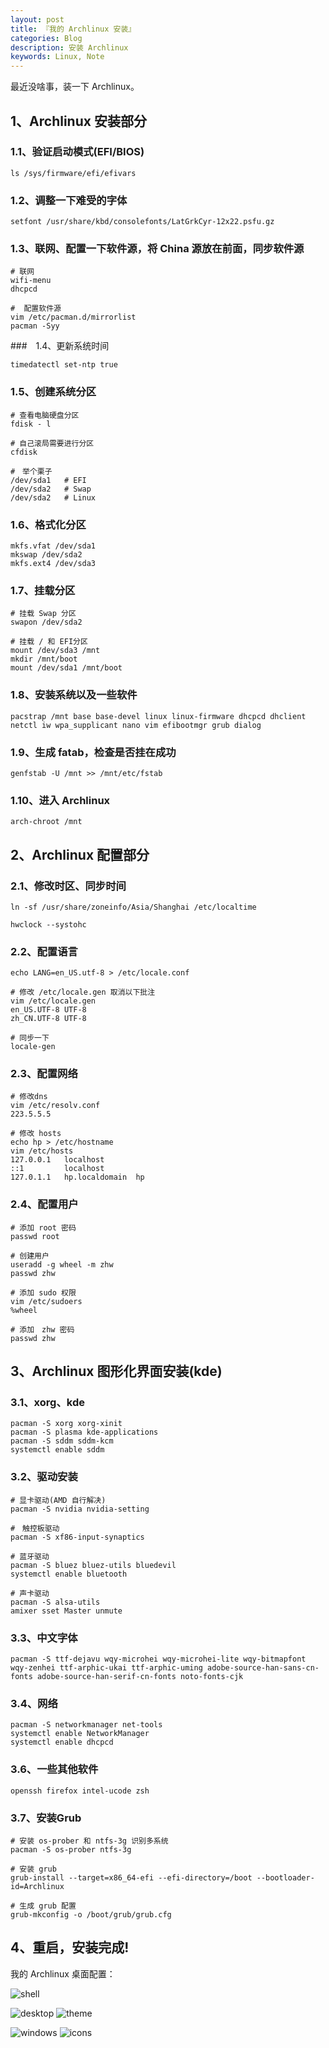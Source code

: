 ```yaml
---
layout: post
title: 『我的 Archlinux 安装』
categories: Blog
description: 安装 Archlinux
keywords: Linux, Note
---
```


最近没啥事，装一下 Archlinux。

## 1、Archlinux 安装部分

### 1.1、验证启动模式(EFI/BIOS)

```shell
ls /sys/firmware/efi/efivars
```

### 1.2、调整一下难受的字体

```shell
setfont /usr/share/kbd/consolefonts/LatGrkCyr-12x22.psfu.gz
```

### 1.3、联网、配置一下软件源，将 China 源放在前面，同步软件源

```shell
# 联网
wifi-menu
dhcpcd

#  配置软件源
vim /etc/pacman.d/mirrorlist
pacman -Syy
```

###　1.4、更新系统时间

```shell
timedatectl set-ntp true
```

### 1.5、创建系统分区

```shell
# 查看电脑硬盘分区
fdisk - l

# 自己滚局需要进行分区
cfdisk

#　举个栗子
/dev/sda1   # EFI
/dev/sda2   # Swap
/dev/sda2   # Linux
```

### 1.6、格式化分区

```shell
mkfs.vfat /dev/sda1
mkswap /dev/sda2
mkfs.ext4 /dev/sda3
```

### 1.7、挂载分区

```shell
# 挂载 Swap 分区
swapon /dev/sda2

# 挂载 / 和 EFI分区
mount /dev/sda3 /mnt
mkdir /mnt/boot
mount /dev/sda1 /mnt/boot
```

### 1.8、安装系统以及一些软件

```shell
pacstrap /mnt base base-devel linux linux-firmware dhcpcd dhclient netctl iw wpa_supplicant nano vim efibootmgr grub dialog
```

### 1.9、生成 fatab，检查是否挂在成功

```shell
genfstab -U /mnt >> /mnt/etc/fstab
```

### 1.10、进入 Archlinux

```shell
arch-chroot /mnt
```

## 2、Archlinux 配置部分

### 2.1、修改时区、同步时间

```shell
ln -sf /usr/share/zoneinfo/Asia/Shanghai /etc/localtime

hwclock --systohc
```

### 2.2、配置语言

```shell
echo LANG=en_US.utf-8 > /etc/locale.conf

# 修改 /etc/locale.gen 取消以下批注
vim /etc/locale.gen
en_US.UTF-8 UTF-8
zh_CN.UTF-8 UTF-8

# 同步一下
locale-gen
```

### 2.3、配置网络

```shell
# 修改dns
vim /etc/resolv.conf
223.5.5.5

# 修改 hosts
echo hp > /etc/hostname
vim /etc/hosts
127.0.0.1	localhost
::1			localhost
127.0.1.1	hp.localdomain	hp
```

### 2.4、配置用户

```shell
# 添加 root 密码
passwd root

# 创建用户
useradd -g wheel -m zhw
passwd zhw

# 添加 sudo 权限
vim /etc/sudoers
%wheel

# 添加　zhw 密码
passwd zhw
```

## 3、Archlinux 图形化界面安装(kde)

### 3.1、xorg、kde

```shell
pacman -S xorg xorg-xinit
pacman -S plasma kde-applications
pacman -S sddm sddm-kcm
systemctl enable sddm
```

### 3.2、驱动安装

```shell
# 显卡驱动(AMD 自行解决)
pacman -S nvidia nvidia-setting

#　触控板驱动
pacman -S xf86-input-synaptics

# 蓝牙驱动
pacman -S bluez bluez-utils bluedevil
systemctl enable bluetooth

# 声卡驱动
pacman -S alsa-utils
amixer sset Master unmute
```

### 3.3、中文字体

```shell
pacman -S ttf-dejavu wqy-microhei wqy-microhei-lite wqy-bitmapfont wqy-zenhei ttf-arphic-ukai ttf-arphic-uming adobe-source-han-sans-cn-fonts adobe-source-han-serif-cn-fonts noto-fonts-cjk
```

### 3.4、网络

```shell
pacman -S networkmanager net-tools
systemctl enable NetworkManager
systemctl enable dhcpcd
```

### 3.6、一些其他软件

```shell
openssh firefox intel-ucode zsh
```

### 3.7、安装Grub

```shell
# 安装 os-prober 和 ntfs-3g 识别多系统
pacman -S os-prober ntfs-3g

# 安装 grub
grub-install --target=x86_64-efi --efi-directory=/boot --bootloader-id=Archlinux

# 生成 grub 配置
grub-mkconfig -o /boot/grub/grub.cfg
```

## 4、重启，安装完成!

我的 Archlinux 桌面配置：

![shell](/images/blog/Archlinux-install/shell.png)

![desktop](/images/blog/Archlinux-install/Archlinux-desktop.png)
![theme](/images/blog/Archlinux-install/theme.png)

![windows](/images/blog/Archlinux-install/windows.png)
![icons](/images/blog/Archlinux-install/icons.png)